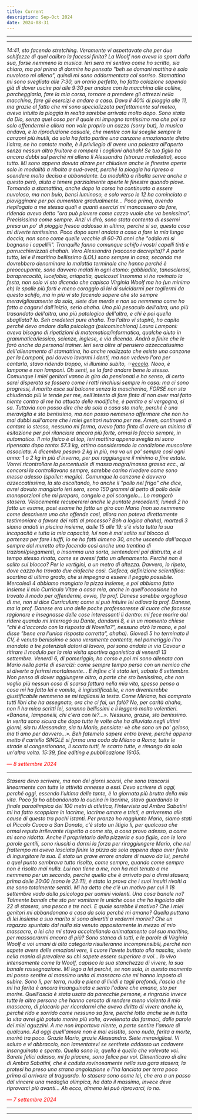 ```yaml
---
title: Current
description: Sep-Oct 2024
date: 2024-08-31
---
```


---
---

*14:41, sto facendo stretching. Veramente vi aspettavate che per due schifezze di quel calibro la facessi finita? La Woolf non aveva lo sport dalla sua, forse nemmeno la musica. Ieri sera mi sentivo come ho scritto, sia chiaro, ma poi prima di dormire ho pensato "beh se domani mattina è solo nuvoloso mi alleno", quindi mi sono addormentata col sorriso. Stamattina mi sono svegliata alle 7:30, un orario perfetto, ho fatto colazione sapendo già di dover uscire poi alle 9:30 per andare con la macchina alle colline, parcheggiarla, fare la mia corsa, tornare a prendere gli attrezzi nella macchina, fare gli esercizi e andare a casa. Dava il 40% di pioggia alle 11, ma grazie al fatto che mi sono specializzata perfettamente sul meteo, avevo intuito la pioggia in realtà sarebbe arrivata molto dopo. Sono stata da Dio, senza quel coso per il quale mi impegno tantissimo ma che poi sa solo offendermi e allora non vale proprio un cazzo (sorry but), la musica andava, e la riproduzione casuale, che mentre con lui sceglie sempre le canzoni più inutili, da sola ha fatto partire una canzone emozionante dietro l'altra, ne ho cantate molte, è il privilegio di avere una palestra all'aperto senza nessun altro fruitore a rompere i coglioni ahahah! Se tuo figlio ha ancora dubbi sul perché mi alleno lì Alessandra (stronza maledetta), ecco tutto. Mi sono appena dovuta alzare per chiudere anche le finestre aperte solo in modalità a ribalta a sud-ovest, perché la pioggia ha ripreso a scendere molto decisa e abbondante. La modalità a ribalta serve anche a questo però, aiuta a tenere parzialmente aperte le finestre quando piove. Tornando a stamattina, anche dopo la corsa ha continuato a essere nuvoloso, ma non buio, bensì luminoso, e solo verso le 12 ha cominciato a piovigginare per poi aumentare gradualmente... Poco prima, avendo riepilogato a me stessa quali e quanti esercizi mi mancassero da fare, ridendo avevo detto "ora può piovere come cazzo vuole che va benissimo". Precisissima come sempre. Anzi vi dirò, sono stata contenta di essermi presa un po' di pioggia fresca addosso in ultimo, perché si sa,  questa cosa mi diverte tantissimo. Poco dopo sarei andata a casa a fare la mia lunga doccia, non sono come quelle vecchie di 60-70 anni che "oddio mi si bagnano i capelliii". Tranquille fanno comunque schifo i vostri capelli tinti e parrucchierizzati ahahah. Vero Alessandra (vaccona decrepita)? A parte tutto, lei e il maritino bellissimo (LOL) sono sempre in casa, secondo me dovrebbero denominare la malattia terminale che hanno perché è preoccupante, sono davvero malati in ogni atomo: gabbiadite, tanasclerosi, baraprecocità, lucefobia, ariapatia, qualcosa! Insomma vi ho rovinato la festa, non solo vi sto dicendo che capisco Virginia Woolf ma ho (un minimo eh) le spalle più forti e meno coraggio di lei di suicidarmi per togliermi da questo schifo, ma in più vi sto facendo sapere che sto sempre meravigliosamente da sola, siete due merde e non so nemmeno come ho fatto a cagarvi dall'inizio, serio ahaha. Uno più pesaculo dell'altra, uno più trasandato dell'altra, uno più patologico dell'altra, e chi è poi quella sbagliata? Io. Seh credeteci pure ahaha. Tra l'altro vi stupirò, ho capito perché devo andare dalla psicologa (psicominchiona) Laura Lamponi: aveva bisogno di ripetizioni di matematica/informatica, qualche aiuto in grammatica/lessico, scienze, inglese, e via dicendo. Andrà a finire che le farò anche da personal trainer. Ieri sera oltre al pensiero azzeccatissimo dell'allenamento di stamattina, ho anche realizzato che esiste una canzone per la Lamponi, poi dovevo lavarmi i denti, ma non vedevo l'ora per cantarla, stavo ridendo troppo, vi illumino subito, ☞[eccola](https://youtu.be/oQ7Z9w509r4?si=eJCR1YI0Yw7nvhPH). Nooo, è lampone e non lamponi. Oh senti, se la farà andare bene lo stesso. Comunque i miei genitori vanno in giro da pensionati e ha senso, di certo sarei disperata se fossero come i ratti rinchiusi sempre in casa: ma ci sono progressi, il marito esce sul balcone senza la mascherina, FORSE non sta chiudendo più le tende per me, nell'intento di fare finta di non aver mai fatto niente contro di me ha attuato delle modifiche, è pentito e si vergogna, si sa. Tuttavia non posso dire che da sola a casa sto male, perché è una meraviglia e sto benissimo, ma non posso nemmeno affermare che non ho mai dubbi sull'amore che i miei genitori nutrono per me. Amen, continuerò a cantare lo stesso, nessuno mi ferma, avevo fatto finta di avere un minimo di esitazione per poi rilanciare ancora più forte, ormai lo faccio sempre, in automatico. Il mio fisico è al top, ieri mattina appena sveglia mi sono ripensata dopo tanto: 57.3 kg, ottimo considerando la condizione muscolare associata. A dicembre pesavo 2 kg in più, ma va un po' sempre così ogni anno: 1 o 2 kg in più d'inverno, per poi raggiungere il minimo a fine estate. Vorrei ricontrollare la percentuale di massa magra/massa grassa ecc., ai concorsi la controllavano sempre, sarebbe carino rivedere come sono messa adesso (spoiler: meglio). Comunque la canzone è davvero azzeccatissima, la sto ascoltando, ho anche il "pollo nel frigo" che dice, avrei dovuto mangiarlo ieri sera, sono 150 grammi di petto di pollo delle monoporzioni che mi preparo, congelo e poi scongelo... Lo mangerò stasera. Velocemente recupererei anche le puntate precedenti, lunedì 2 ho fatto un esame, post esame ho fatto un giro con Mario (non so nemmeno come descrivere uno che offende così, allora non poteva direttamente testimoniare a favore dei ratti al processo? Boh a logica ahaha), martedì 3 siamo andati in piscina insieme, dalle 15 alle 19: s'è vista tutta la sua incapacità e tutta la mia capacità, lui non è mai salito sul blocco di partenza per fare i tuffi, io ne ho fatti almeno 30, anche uscendo dall'acqua sempre dal muretto alto facendo così anche una trentina di trazioni/piegamenti, o insomma una sorta, sentendomi poi distrutta, e al tempo stesso rinata, come se avessi fatto un allenamento. Perché non è salito sul blocco? Per le vertigini, a un metro di altezza. Davvero, lo ripeto, dove cazzo ho trovato due ciofeche così. Ciofeca, definizione scientifica: scartina di ultimo grado, che si impegna a essere il peggio possibile. Mercoledì 4 abbiamo mangiato la pizza insieme, e poi abbiamo fatto insieme il mio Curricula Vitae a casa mia, anche in quell'occasione ha trovato il modo per offendermi, ovvio, (la prof. Danese sarebbe orgogliosa di me, non si dice Curriculum; come si può intuire lei odiava la prof. Danese, ma la prof. Danese era una delle poche professoresse di cuore che facesse ragionare e insegnasse delle cose interessanti lì dentro: mi fece morire dal ridere quando mi interrogò su Dante, dandomi 8, e in un momento chiese "chi è d'accordo con la risposta di Novella?", nessuno alzò la mano, e poi disse "bene era l'unica risposta corretta", ahaha). Giovedì 5 ho terminato il CV, è venuto benissimo e sono veramente contenta, nel pomeriggio l'ho mandato a tre potenziali datori di lavoro, poi sono andata in via Cavour a ritirare il modulo per la mia visita sportiva agonistica di venerdì 13 settembre. Venerdì 6, di pomeriggio, ho corso e poi mi sono allenata con Mario nella parte di esercizi: come sempre tempo perso con un nemico che si diverte a ferirmi mortalmente... E infine c'è stato ieri, sabato 6 settembre. Non penso di dover aggiungere altro, a parte che sto benissimo, che non voglio più nessun coso di scarsa fattura nella mia vita, spesso penso a cosa mi ha fatto lei e vomito, è ingiustificabile, e non diventerebbe giustificabile nemmeno se mi tagliassi la testa. Come Miriana, hai comprato tutti libri che ha assegnato, ora che ci fai, un falò? No, per carità ahaha, non li ha mica scritti lei, saranno bellissimi e li leggerò molto volentieri. «Banane, lamponeiii, chi c'era con te?...». Nessuno, grazie, sto benissimo. In verità sono sicura che dopo tutte le volte che ha diluviato negli ultimi giorni, sia tu Alessandra, sia tu Mario, pensiate: «è che sono un po' geloso, ma ti amo per davvero...». Beh fatemelo sapere entro breve, perché appena metto il cartello SINGLE si forma una coda da Milano a Roma, tutte le strade si congestionano, li scarto tutti, le scarto tutte, e rimango da sola un'altra volta. 15:39, fine editing e pubblicazione 16:05.*

<span style="color:red">*— 8 settembre 2024*</span>

---

*Stasera devo scrivere, ma non dei giorni scorsi, che sono trascorsi linearmente con tutte le attività annesse a essi. Devo scrivere di oggi, perché oggi, essendo l'ultima delle tante, è la giornata più brutta della mia vita. Poco fa ho abbandonato la cucina in lacrime, stavo guardando la finale paraolimpica dei 100 metri di atletica, l'intervista ad Ambra Sabatini mi ha fatto scoppiare in lacrime, lacrime amare e tristi, e arriveremo alle cause di questo tra pochi istanti. Per pranzo ho raggiunto Mario, siamo stati al Piccolo Cuoco a San Donato, c'è stato un litigio lì, per qualcosa che ormai reputo irrilevante rispetto a come sto, a cosa provo adesso, a come mi sono ridotta. Anche il proprietario della pizzeria e suo figlio, con le loro parole gentili, sono riusciti a darmi la forza per riraggiungere Mario, che nel frattempo mi aveva lasciata finire la pizza da sola appena dopo aver finito di ingurgitare la sua. È stato un grave errore andare di nuovo da lui, perché a quel punto sembrava tutto risolto, come sempre, quando come sempre non è risolto mai nulla. Lui non tiene a me, non ha mai tenuto a me nemmeno per un secondo, perché quello che è arrivato poi a dirmi stasera, prima delle 20:00 (sono le 22:11), è stato la prova che i suoi insulti rivolti a me sono totalmente sentiti. Mi ha detto che c'è un motivo per cui il 18 settembre vado dalla psicologa per uomini violenti. Una cosa banale no? Talmente banale che sto per vomitare le uniche cose che ho ingoiato alle 22 di stasera, una pesca e tre noci. E quale sarebbe il motivo? Che i miei genitori mi abbandonano a casa da sola perché mi amano? Quella puttana di lei insieme a suo marito si sono divertiti a vedermi morire? Che un ragazzo spuntato dal nulla sia venuto appositamente in mezzo al mio massacro, a lei che mi stava accoltellando animatamente col suo maritino, per massacrarmi ancora di più? Sono stanca di tutti, e le parole di Virginia Woolf a voi umani di alta categoria risulteranno incomprensibili, perché non sapete avere delle emozioni vere, il cuore l'avete buttato alla nascita, vivete nella mania di prevalere su chi sapete essere superiore a voi... Io vivo intensamente come la Woolf, capisco la sua stanchezza di vivere, la sua banale rassegnazione. Mi lego a lei perché, se non sola, in questo momento mi posso sentire al massimo unita al massacro che mi hanno imposto di subire. Sono lì, per terra, nuda e piena di lividi e tagli profondi, l'ascia che mi ha ferita è ancora insanguinata e sento l'odore che emana, sto per morire. Quell'ascia è stata usata da parecchie persone, e ringrazio invece tutte le altre persone che hanno cercato di rendere meno violento il mio massacro, di placarlo per ricordarmi che avevo diritto di vivere anche io, perché rido e sorrido come nessuno sa fare, perché lotto anche se in tutta la vita avrei già potuto morire più volte, avvelenata dai farmaci, dalle parole dei miei aguzzini. A me non importava niente, a parte sentire l'amore di qualcuno. Ad oggi quell'amore non è mai esistito, sono nuda, ferita a morte, morirò tra poco. Grazie Mario, grazie Alessandra. Siete meravigliosi. Vi saluto e vi abbraccio, non lamentatevi se sentirete addosso un cadavere insanguinato e spento. Quella sono io, quella è quello che volevate voi. Sarete felici adesso, mi fa piacere, sono felice per voi. Dimenticavo di dire di Ambra Sabatini, che è caduta rovinosamente nella sua gara stasera, la protesi ha preso una strana angolazione e l'ha lanciata per terra poco prima di arrivare al traguardo. Io stasera sono come lei, che era a un passo dal vincere una medaglia olimpica, ha dato il massimo, invece deve riprovarci più avanti... Ah ecco, almeno lei può riprovarci, io no.*

<span style="color:red">*— 7 settembre 2024*</span>

---
---
